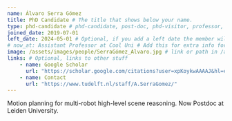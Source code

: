 ```yaml
---
name: Álvaro Serra Gómez
title: PhD Candidate # The title that shows below your name.
type: phd-candidate # phd-candidate, post-doc, phd-visitor, professor, engineer. These are used for filtering and grouping people.
joined_date: 2019-07-01
left_date: 2024-05-01 # Optional, if you add a left date the member will be moved to the past members section
# now_at: Assistant Professor at Cool Uni # Add this for extra info for past members
image: /assets/images/people/SerraGómez_Alvaro.jpg # link or path in /assets/...
links: # Optional, links to other stuff
    - name: Google Scholar
      url: "https://scholar.google.com/citations?user=xpKoykwAAAAJ&hl=en"
    - name: Contact
      url: "https://www.tudelft.nl/staff/A.SerraGomez/"
---
```


<!-- Here add your interests or small paragraph. Keep it brief -->
Motion planning for multi-robot high-level scene reasoning. Now Postdoc at Leiden University. 